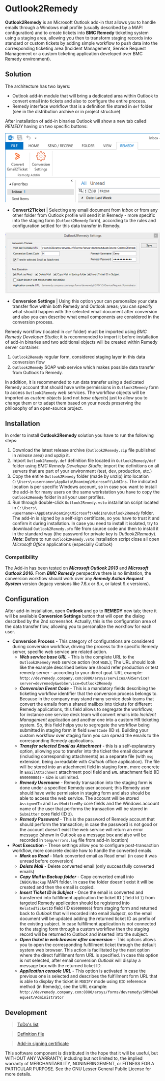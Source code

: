 # Outlook2Remedy

**Outlook2Remedy** is an Microsoft Outlook add-in that allows you to handle emails 
through a Windows mail profile (usually described by a MAPI configuration) and to 
create tickets into **BMC Remedy** ticketing system using a staging area, allowing 
you then to transform staging records into standard or custom tickets by adding simple 
workflow to push data into the corresponding ticketing area (Incident Management, 
Service Request Management or a custom ticketing application developed over BMC Remedy
environment).


## Solution
The architecture has two layers: 
 - Outlook add-in module that will bring a dedicated area within Outlook to convert
   email into tickets and also to configure the entire process.
 - Remedy interface workflow that is a definition file stored in `def` folder (see 
   in the distribution archive or in project structure) 

After installation of add-in binaries Outlook will show a new tab called _REMEDY_ 
having on two specific buttons:

![Outlook2Remedy Outlook Add-in - Actions Area](doc/outlook.png)
 
 * **Convert2Ticket** | Selecting any email document from _Inbox_ or from any other 
 folder from Outlook profile will send it in Remedy - more specific into the staging 
 form (`Outlook2Remedy` form), according to the rules and configuration settled for
 this data transfer in Remedy.
 
![Outlook2Remedy Outlook Add-in - Configuration Area](doc/configuration.png)
 
 * **Conversion Settings** | Using this option your can personalize your data transfer 
 flow within both Remedy and Outlook areas; you can specify what should happen with 
 the selected email document after conversion and also you can describe what email
 components are considered in the conversion process.


Remedy workflow (located in `def` folder) must be imported using _BMC Remedy Developer 
Studio_; it is recommended to import it before installation of add-in binaries and two 
additional objects will be created within Remedy server container:
 1. `Outlook2Remedy` regular form, considered staging layer in this data conversion flow
 2. `Outlook2Remedy` SOAP web service which makes possible data transfer from Outlook to Remedy.

In addition, it is recommended to run data transfer using a dedicated Remedy account that 
should have write permissions in `Outlook2Remedy` form to access `Outlook2Remedy` 
web services.
The workflow objects will be imported as _custom objects_ (and not _base objects_) just to allow
you to change them or to adapt them based on your needs preserving the philosophy of an open-source 
project.


## Installation
In order to install **Outlook2Remedy** solution you have to run the following steps:
 1. Download the latest release archive (`Outlook2Remedy.zip` file published in _release_ area)
    and upzip it.
 2. Import `Outlook2Remedy.def` definition file located in `Outlook2Remedy/def` folder using 
    _BMC Remedy Developer Studio_; import the definitions on all servers that are part of your
	environment (test, dev, production, etc.)
 3. Copy the entire `Outlook2Remedy` folder	(made by unzip) into location
    `C:\Users\<username>\AppData\Roaming\Microsoft\AddIns`. The indicated location is per 
	specific Windows account, so in case you want to install the add-in for many users on 
	the same workstation you have to copy the `Outlook2Remedy` folder in all your user profiles.
 4. Run through double-click `Outlook2Remedy.vsto` installation script located in 
    `C:\Users\<username>\AppData\Roaming\Microsoft\AddIns\Outlook2Remedy` folder. The add-in is 
	signed by a self-sign certificate, so you have to trust it and confirm it during installation.
	In case you need to install it isolated, try to download  `Outlook2Remedy.pfx` file from 
	source code and then to install it in the standard way (the password for private key is 
	_Outlook2Remedy_).
	***Note***: Before to run `Outlook2Remedy.vsto` installation script close all open 
	_Microsoft Office_ applications (especially _Outlook_)

### Compatibility
The Add-in has been tested on ***Microsoft Outlook 2013*** and ***Microsoft Outlook 2016***.
From ***BMC Remedy*** perspective there is no limitation, the conversion workflow should work 
over any ***Remedy Action Request System*** version (legacy versions like 7.6.x or 8.x, or 
latest 9.x versions).


## Configuration
After add-in installation, open **Outlook** and go to **REMEDY** new tab; there it will be 
available **Conversion Settings** button that will open the dialog described by the 2nd 
screenshot. Actually, this is the configuration area of the data transfer flow, allowing you to
personalize the workflow for each user.

 * **Conversion Process** - This category of configurations are considered during conversion
   workflow, driving the process to the specific Remedy server, specific web service are related action.
   * ***Web service base URL*** - This is the complete URL to the `Outlook2Remedy` web service
     action (not `WSDL`); The URL should look like the example described below are should refer 
     production or test remedy server - according to your direct goal.
     URL example: `http://devremedy.company.com:8080/arsys/services/ARService?server=devremedy&webService=Outlook2Remedy`
   * ***Conversion Event Code*** - This is a mandatory fields describing the ticketing workflow identifier
     that the conversion process belongs to. Because in the company may stand many service desk teams that  
	 convert the emails from a shared mailbox into tickets for different Remedy applications, this 
	 field allows to segregate the workflows; for instance one service desk team will convert emails into
	 _Incident Management_ application and another one into a custom HR ticketing system. So, this field helps
	 you to segregate the workflow being submitted in staging form in field `EventCode` (ID `8`). Building your 
	 custom workflow over staging form you can spread the emails to the corresponding Remedy applications. 
   * ***Transfer selected Email as Attachment*** - this is a self-explanatory option, allowing you to transfer
     into the ticket the email document (including corresponding attachments) as a separate file (with `msg` 
	 extension, being a=readable with _Outlook_ office application). The file will be stored into an attachment 
	 field in staging form, more concrete in `EmailAttachment` attachment pool field and `EML` attachment field 
	 (ID `650000004`) - size is unlimited.
   * ***Remedy Username*** - Remedy transaction into the staging form is done under a specified Remedy user 
     account; this Remedy user should have write permission in staging form and also should be able to access the
	 web service. The account will be stored `AssignedTo` and `LastModifiedBy` core fields and the Windows account
	 name of the user that performs the transaction will be stored in `Submitter` core field (ID `2`).
   * ***Remedy Password*** - This is the password of Remedy account that should perform the transaction; in case 
     the password is not good or the account doesn't exist the web service will return an error message (shown in
	 Outlook as a message box and also will be recorded in `temp/errors.log` file from add-in location)
 * **Post Execution** - These settings allow you to configure post-transaction workflow, more concrete decide how
   to handle the converted emails.
   * ***Mark as Read*** - Mark converted email as Read email (in case it was unread before conversion)
   * ***Delete Mail*** - Delete converted email (only successfully converted emails)
   * ***Copy Mail in Backup folder*** - Copy converted email into `INBOX/Backup` MAPI folder. In case the folder
     doesn't exist it will be created and then the email is copied.
   * ***Insert Ticket ID in Subject*** - Once the email is converted and transferred into fulfillment application
     the ticket ID ( field Id `1`) from targeted Remedy application should be registered into `RelatedTicketID` 
	 field (ID `650000005`) from staging form and returned back to _Outlook_ that will recorded into email 
	 _Subject_, so the email document will be updated adding the returned ticket ID as prefix of the existing subject.
	 In case fulfillment application is not connected to the staging form through a custom workflow then the staging 
	 record will be returned to _Outlook_ and inserted into the subject.
   * ***Open ticket in web browser after conversion*** - This options allows you to open the corresponding fulfillment
     ticket through the default system web browser. This action is facilitated by the next option where the direct
     fulfillment form URL is specified. In case this option is not selected, after email conversion _Outlook_ will 
	 display a message box with the returned ticket ID.
   * ***Application console URL*** - This option is activated in case the previous one is selected and describes the
     fulfillment form URL that is able to display the ticket in `MODIFY` mode using `EID` reference method (in Remedy), 
	 see the URL example: `http://devremedy.company.com:8080/arsys/forms/devremedy/SRM%3ARequest/Administrator`


## Development

 > [ToDo's list](doc/ToDo.md)
 
 > [Definition file](def/Outlook2Remedy.def)
 
 > [Add-in signing certificate](Outlook2Remedy.pfx)
 
 
 
This software component is distributed in the hope that it will be useful, but WITHOUT ANY WARRANTY; including but 
not limited to, the implied warranty of MERCHANTABILITY, NONINFRINGEMENT, or FITNESS FOR A PARTICULAR PURPOSE. 
See the GNU Lesser General Public License for more details.
